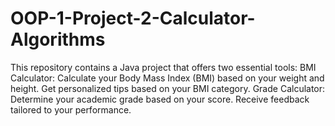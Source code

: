 # OOP-1-Project-2-Calculator-Algorithms
This repository contains a Java project that offers two essential tools:  BMI Calculator: Calculate your Body Mass Index (BMI) based on your weight and height. Get personalized tips based on your BMI category. Grade Calculator: Determine your academic grade based on your score. Receive feedback tailored to your performance.
